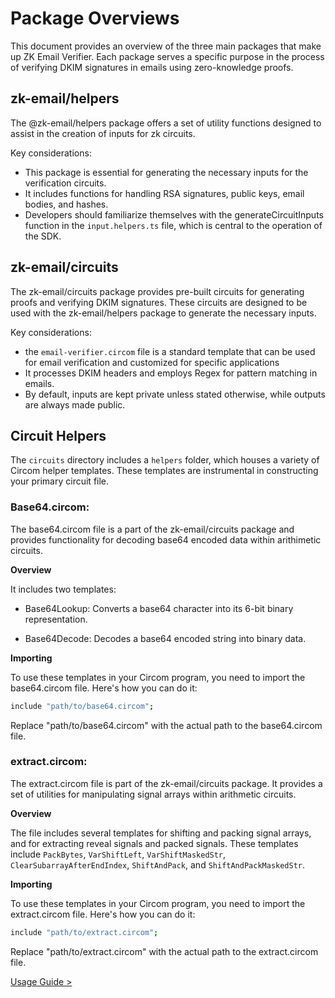 # Package Overviews
This document provides an overview of the three main packages that make up ZK Email Verifier. Each package serves a specific purpose in the process of verifying DKIM signatures in emails using zero-knowledge proofs.



## zk-email/helpers
The @zk-email/helpers package offers a set of utility functions designed to assist in the creation of inputs for zk circuits. 

Key considerations:
- This package is essential for generating the necessary inputs for the verification circuits.
- It includes functions for handling RSA signatures, public keys, email bodies, and hashes.
- Developers should familiarize themselves with the generateCircuitInputs function in the `input.helpers.ts` file, which is central to the operation of the SDK.

## zk-email/circuits
The zk-email/circuits package provides pre-built circuits for generating proofs and verifying DKIM signatures. These circuits are designed to be used with the zk-email/helpers package to generate the necessary inputs.

Key considerations:
- the `email-verifier.circom` file is a standard template that can be used for email verification and customized for specific applications
- It processes DKIM headers and employs Regex for pattern matching in emails.
- By default, inputs are kept private unless stated otherwise, while outputs are always made public.

## **Circuit Helpers**
The `circuits` directory includes a `helpers` folder, which houses a variety of Circom helper templates. These templates are instrumental in constructing your primary circuit file.

### **Base64.circom**: 
The base64.circom file is a part of the zk-email/circuits package and provides functionality for decoding base64 encoded data within arithimetic circuits. 

**Overview**

It includes two templates:
- Base64Lookup: Converts a base64 character into its 6-bit binary representation.

- Base64Decode: Decodes a base64 encoded string into binary data.

**Importing**

To use these templates in your Circom program, you need to import the base64.circom file. Here's how you can do it:

```bash
include "path/to/base64.circom";
```

Replace "path/to/base64.circom" with the actual path to the base64.circom file.

### **extract.circom**: 

The extract.circom file is part of the zk-email/circuits package. It provides a set of utilities for manipulating signal arrays within arithmetic circuits.

**Overview**

The file includes several templates for shifting and packing signal arrays, and for extracting reveal signals and packed signals. These templates include `PackBytes`, `VarShiftLeft`, `VarShiftMaskedStr`, `ClearSubarrayAfterEndIndex`, `ShiftAndPack`, and `ShiftAndPackMaskedStr`.

**Importing**

To use these templates in your Circom program, you need to import the extract.circom file. Here's how you can do it:

```bash
include "path/to/extract.circom";
```

Replace "path/to/extract.circom" with the actual path to the extract.circom file.



[Usage Guide >](/docs/zkEmailDocs/UsageGuide/README.md)